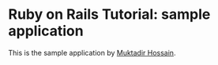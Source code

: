 # Ruby on Rails Tutorial: sample application

This is the sample application
by [Muktadir Hossain](http://facebook.com/MuktadirShourov).
